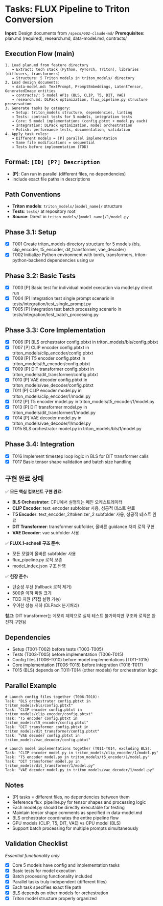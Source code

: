 # Tasks: FLUX Pipeline to Triton Conversion

**Input**: Design documents from `/specs/002-claude-md/`
**Prerequisites**: plan.md (required), research.md, data-model.md, contracts/

## Execution Flow (main)
```
1. Load plan.md from feature directory
   → Extract: tech stack (Python, PyTorch, Triton), libraries (diffusers, transformers)
   → Structure: 5 Triton models in triton_models/ directory
2. Load design documents:
   → data-model.md: TextPrompt, PromptEmbeddings, LatentTensor, GeneratedImage entities
   → contracts/: 5 model APIs (BLS, CLIP, T5, DIT, VAE)
   → research.md: DLPack optimization, flux_pipeline.py structure preservation
3. Generate tasks by category:
   → Setup: triton_models structure, dependencies, linting
   → Tests: contract tests for 5 models, integration tests
   → Core: 5 model implementations (config.pbtxt + model.py each)
   → Integration: DLPack optimization, model orchestration
   → Polish: performance tests, documentation, validation
4. Apply task rules:
   → Different models = [P] parallel implementation
   → Same file modifications = sequential
   → Tests before implementation (TDD)
```

## Format: `[ID] [P?] Description`
- **[P]**: Can run in parallel (different files, no dependencies)
- Include exact file paths in descriptions

## Path Conventions
- **Triton models**: `triton_models/[model_name]/` structure
- **Tests**: `tests/` at repository root
- **Source**: Direct in `triton_models/[model_name]/1/model.py`

## Phase 3.1: Setup
- [x] T001 Create triton_models directory structure for 5 models (bls, clip_encoder, t5_encoder, dit_transformer, vae_decoder)
- [x] T002 Initialize Python environment with torch, transformers, triton-python-backend dependencies using uv

## Phase 3.2: Basic Tests
- [x] T003 [P] Basic test for individual model execution via model.py direct run
- [x] T004 [P] Integration test single prompt scenario in tests/integration/test_single_prompt.py
- [x] T005 [P] Integration test batch processing scenario in tests/integration/test_batch_processing.py

## Phase 3.3: Core Implementation
- [x] T006 [P] BLS orchestrator config.pbtxt in triton_models/bls/config.pbtxt
- [x] T007 [P] CLIP encoder config.pbtxt in triton_models/clip_encoder/config.pbtxt
- [x] T008 [P] T5 encoder config.pbtxt in triton_models/t5_encoder/config.pbtxt
- [x] T009 [P] DIT transformer config.pbtxt in triton_models/dit_transformer/config.pbtxt
- [x] T010 [P] VAE decoder config.pbtxt in triton_models/vae_decoder/config.pbtxt
- [x] T011 [P] CLIP encoder model.py in triton_models/clip_encoder/1/model.py
- [x] T012 [P] T5 encoder model.py in triton_models/t5_encoder/1/model.py
- [x] T013 [P] DIT transformer model.py in triton_models/dit_transformer/1/model.py
- [x] T014 [P] VAE decoder model.py in triton_models/vae_decoder/1/model.py
- [x] T015 BLS orchestrator model.py in triton_models/bls/1/model.py

## Phase 3.4: Integration
- [x] T016 Implement timestep loop logic in BLS for DIT transformer calls
- [x] T017 Basic tensor shape validation and batch size handling

## 구현 완료 상태

✅ **모든 핵심 컴포넌트 구현 완료:**
- **BLS Orchestrator**: CPU에서 실행되는 메인 오케스트레이터
- **CLIP Encoder**: text_encoder subfolder 사용, 성공적 테스트 완료
- **T5 Encoder**: text_encoder_2/tokenizer_2 subfolder 사용, 성공적 테스트 완료
- **DIT Transformer**: transformer subfolder, 올바른 guidance 처리 로직 구현
- **VAE Decoder**: vae subfolder 사용

✅ **FLUX.1-schnell 구조 준수:**
- 모든 모델이 올바른 subfolder 사용
- flux_pipeline.py 로직 보존
- model_index.json 구조 반영

✅ **헌장 준수:**
- 단순성 우선 (fallback 로직 제거)
- 500줄 이하 파일 크기
- TDD 지원 (직접 실행 가능)
- 우아한 성능 저하 (DLPack 분기처리)

**참고**: DIT transformer는 메모리 제약으로 실제 테스트 불가하지만 구조와 로직은 완전히 구현됨

## Dependencies
- Setup (T001-T002) before tests (T003-T005)
- Tests (T003-T005) before implementation (T006-T015)
- Config files (T006-T010) before model implementations (T011-T015)
- Core implementation (T006-T015) before integration (T016-T017)
- T015 (BLS) depends on T011-T014 (other models) for orchestration logic

## Parallel Example
```
# Launch config files together (T006-T010):
Task: "BLS orchestrator config.pbtxt in triton_models/bls/config.pbtxt"
Task: "CLIP encoder config.pbtxt in triton_models/clip_encoder/config.pbtxt"
Task: "T5 encoder config.pbtxt in triton_models/t5_encoder/config.pbtxt"
Task: "DIT transformer config.pbtxt in triton_models/dit_transformer/config.pbtxt"
Task: "VAE decoder config.pbtxt in triton_models/vae_decoder/config.pbtxt"

# Launch model implementations together (T011-T014, excluding BLS):
Task: "CLIP encoder model.py in triton_models/clip_encoder/1/model.py"
Task: "T5 encoder model.py in triton_models/t5_encoder/1/model.py"
Task: "DIT transformer model.py in triton_models/dit_transformer/1/model.py"
Task: "VAE decoder model.py in triton_models/vae_decoder/1/model.py"
```

## Notes
- [P] tasks = different files, no dependencies between them
- Reference flux_pipeline.py for tensor shapes and processing logic
- Each model.py should be directly executable for testing
- Maintain tensor shape comments as specified in data-model.md
- BLS orchestrator coordinates the entire pipeline flow
- GPU models (CLIP, T5, DIT, VAE) vs CPU model (BLS)
- Support batch processing for multiple prompts simultaneously

## Validation Checklist
*Essential functionality only*

- [x] Core 5 models have config and implementation tasks
- [x] Basic tests for model execution
- [x] Batch processing functionality included
- [x] Parallel tasks truly independent (different files)
- [x] Each task specifies exact file path
- [x] BLS depends on other models for orchestration
- [x] Triton model structure properly organized